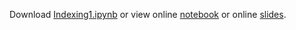 Download [Indexing1.ipynb](Indexing1.ipynb) or view online [notebook](http://nbviewer.ipython.org/github/iit-cs429/main/blob/master/lectures/lec02/Indexing1.ipynb) or online [slides](https://rawgithub.com/iit-cs429/main/master/lectures/lec02/Indexing1.slides.html).

